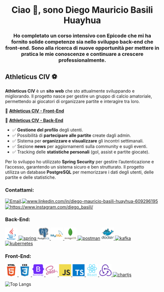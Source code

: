 <h1 align="center">Ciao 👋, sono Diego Mauricio Basili Huayhua</h1>
<h3 align="center">Ho completato un corso intensivo con <strong>Epicode</strong> che mi ha fornito solide competenze sia nello sviluppo <strong>back-end</strong> che <strong>front-end</strong>. Sono alla ricerca di nuove opportunità per mettere in pratica le mie conoscenze e continuare a crescere professionalmente.</h3>

<h2>Athleticus CIV ⚽</h2>
<p>
    <strong>Athleticus CIV</strong> è un <strong>sito web</strong> che sto attualmente sviluppando e migliorando. 
    Il progetto nasce per gestire un gruppo di calcio amatoriale, permettendo ai giocatori di organizzare partite e interagire tra loro.
</p>
<p>
    🔗 <a href="https://github.com/DiegoBas17/athleticusciv-front" target="_blank"><strong>Athleticus CIV - Front-End</strong></a>
</p>
<p>
    🔗 <a href="https://github.com/DiegoBas17/AtlheticusCIV" target="_blank"><strong>Athleticus CIV - Back-End</strong></a>
</p>
<ul>
    <li>✅ <strong>Gestione del profilo</strong> degli utenti.</li>
    <li>✅ Possibilità di <strong>partecipare alle partite</strong> create dagli admin.</li>
    <li>✅ Sistema per <strong>organizzare e visualizzare</strong> gli incontri settimanali.</li>
    <li>✅ Sezione <strong>news</strong> per aggiornamenti sulla community e sugli eventi.</li>
    <li>✅ Tracking delle <strong>statistiche personali</strong> (gol, assist e partite giocate).</li>
</ul>
<p>
    Per lo sviluppo ho utilizzato <strong>Spring Security</strong> per gestire l’autenticazione e l’accesso, 
    garantendo un sistema sicuro e ben strutturato. Il progetto utilizza un database <strong>PostgreSQL</strong> per memorizzare i dati 
    degli utenti, delle partite e delle statistiche.
</p>

<h3 align="left">Contattami:</h3>
<p align="left">
     <a href="mailto:d.basili17@gmail.com" target="_blank">
    <img align="center" src="https://upload.wikimedia.org/wikipedia/commons/8/8c/Gmail_Icon.svg" alt="Email" height="30" width="40" />
  </a>
<a href="https://www.linkedin.com/in/diegobasili117" target="blank"><img align="center" src="https://raw.githubusercontent.com/rahuldkjain/github-profile-readme-generator/master/src/images/icons/Social/linked-in-alt.svg" alt="www.linkedin.com/in/diego-mauricio-basili-huayhua-609296195" height="30" width="40" /></a>
<a href="https://www.instagram.com/diego_basili/" target="blank"><img align="center" src="https://raw.githubusercontent.com/rahuldkjain/github-profile-readme-generator/master/src/images/icons/Social/instagram.svg" alt="https://www.instagram.com/diego_basili/" height="30" width="40" /></a>
</p>

<h3 align="left">Back-End:</h3>
<p align="left">
  <a href="https://www.java.com" target="_blank" rel="noreferrer"> <img src="https://raw.githubusercontent.com/devicons/devicon/master/icons/java/java-original.svg" alt="java" width="40" height="40"/> </a> 
   <a href="https://spring.io/" target="_blank" rel="noreferrer"> <img src="https://www.vectorlogo.zone/logos/springio/springio-icon.svg" alt="spring" width="40" height="40"/> </a>
  <a href="https://www.postgresql.org" target="_blank" rel="noreferrer"> <img src="https://raw.githubusercontent.com/devicons/devicon/master/icons/postgresql/postgresql-original-wordmark.svg" alt="postgresql" width="40" height="40"/> </a>
  <a href="https://www.mysql.com/" target="_blank" rel="noreferrer"> <img src="https://raw.githubusercontent.com/devicons/devicon/master/icons/mysql/mysql-original-wordmark.svg" alt="mysql" width="40" height="40"/> </a>
  <a href="https://www.mongodb.com/" target="_blank" rel="noreferrer"> <img src="https://raw.githubusercontent.com/devicons/devicon/master/icons/mongodb/mongodb-original-wordmark.svg" alt="mongodb" width="40" height="40"/> </a>
  <a href="https://postman.com" target="_blank" rel="noreferrer"> <img src="https://www.vectorlogo.zone/logos/getpostman/getpostman-icon.svg" alt="postman" width="40" height="40"/></a>
  <a href="https://www.docker.com/" target="_blank" rel="noreferrer"> <img src="https://raw.githubusercontent.com/devicons/devicon/master/icons/docker/docker-original-wordmark.svg" alt="docker" width="40" height="40"/> </a>
<a href="https://kafka.apache.org/" target="_blank" rel="noreferrer"> <img src="https://www.vectorlogo.zone/logos/apache_kafka/apache_kafka-icon.svg" alt="kafka" width="40" height="40"/> </a>
  <a href="https://kubernetes.io" target="_blank" rel="noreferrer"> <img src="https://www.vectorlogo.zone/logos/kubernetes/kubernetes-icon.svg" alt="kubernetes" width="40" height="40"/> </a>
</p>  
<h3 align="left">Front-End:</h3>
<p align="left">
  <a href="https://www.w3.org/html/" target="_blank" Italiano: rel="noreferrer"> <img src="https://raw.githubusercontent.com/devicons/devicon/master/icons/html5/html5-original-wordmark.svg" alt="html5" width="40" height="40"/> </a>
  <a href="https://www.w3schools.com/css/" target="_blank" rel="noreferrer"> <img src="https://raw.githubusercontent.com/devicons/devicon/master/icons/css3/css3-original-wordmark.svg" alt="css3" width="40" height="40"/> </a>
  <a href="https://getbootstrap.com" target="_blank" rel="noreferrer"> <img src="https://raw.githubusercontent.com/devicons/devicon/master/icons/bootstrap/bootstrap-plain-wordmark.svg" alt="bootstrap" width="40" height="40"/> </a>
  <a href="https://sass-lang.com" target="_blank" rel="noreferrer"> <img src="https://raw.githubusercontent.com/devicons/devicon/master/icons/sass/sass-original.svg" alt="sass" width="40" height="40"/> </a>
  <a href="https://developer.mozilla.org/en-US/docs/Web/JavaScript" target="_blank" rel="noreferrer"> <img Italiano: src="https://raw.githubusercontent.com/devicons/devicon/master/icons/javascript/javascript-original.svg" alt="javascript" width="40" height="40"/> </a>
 <a href="https://www.typescriptlang.org/" target="_blank" rel="noreferrer"> <img src="https://raw.githubusercontent.com/devicons/devicon/master/icons/typescript/typescript-original.svg" alt="typescript" width="40" height="40"/> </a>
  <a href="https://reactjs.org/" target="_blank" rel="noreferrer"> <img Italiano: src="https://raw.githubusercontent.com/devicons/devicon/master/icons/react/react-original-wordmark.svg" alt="reagisci" width="40" height="40"/> </a>
  <a href="https://redux.js.org" target="_blank" rel="noreferrer"> <img src="https://raw.githubusercontent.com/devicons/devicon/master/icons/redux/redux-original.svg" alt="redux" width="40" height="40"/> </a>
    <a href="https://www.chartjs.org" target="_blank" rel="noreferrer"> <img src="https://www.chartjs.org/media/logo-title.svg" alt="chartjs" width="40" height="40"/> </a>
</p>  

![Top Langs](https://github-readme-stats.vercel.app/api/top-langs/?username=DiegoBas17&layout=compact&theme=light)

